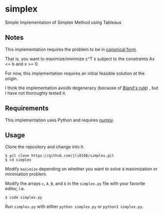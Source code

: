 # simplex

Simple Implementation of Simplex Method using Tableaus

## Notes
This implementation requires the problem to be in [canonical form](https://en.wikipedia.org/wiki/Linear_programming).

That is, you want to maximize/minimize c^T x subject to the constraints Ax <= b and x >= 0.

For now, this implementation requires an initial feasible solution at the origin.

I think the implementation avoids degeneracy (because of [Bland's rule](https://en.wikipedia.org/wiki/Bland%27s_rule)) , but I have not thoroughly tested it.

## Requirements
This implementation uses Python and requires [numpy](https://numpy.org/install/).

## Usage
Clone the repository and change into it.
```
$ git clone https://github.com/jli0108/simplex.git
$ cd simplex
```
Modify `maximize` depending on whether you want to solve a maximization or minimiation problem.

Modify the arrays `c`, `A_B`, and `b` in the `simplex.py` file with your favorite editor, i.e.
```
$ code simplex.py
```
Run `simplex.py` with either `python simplex.py` or `python3 simplex.py`.
